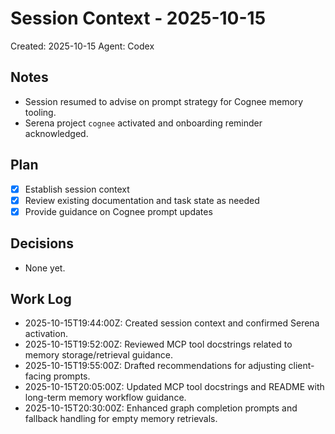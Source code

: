 # Session Context - 2025-10-15
Created: 2025-10-15
Agent: Codex

## Notes
- Session resumed to advise on prompt strategy for Cognee memory tooling.
- Serena project `cognee` activated and onboarding reminder acknowledged.

## Plan
- [x] Establish session context
- [x] Review existing documentation and task state as needed
- [x] Provide guidance on Cognee prompt updates

## Decisions
- None yet.

## Work Log
- 2025-10-15T19:44:00Z: Created session context and confirmed Serena activation.
- 2025-10-15T19:52:00Z: Reviewed MCP tool docstrings related to memory storage/retrieval guidance.
- 2025-10-15T19:55:00Z: Drafted recommendations for adjusting client-facing prompts.
- 2025-10-15T20:05:00Z: Updated MCP tool docstrings and README with long-term memory workflow guidance.
- 2025-10-15T20:30:00Z: Enhanced graph completion prompts and fallback handling for empty memory retrievals.
